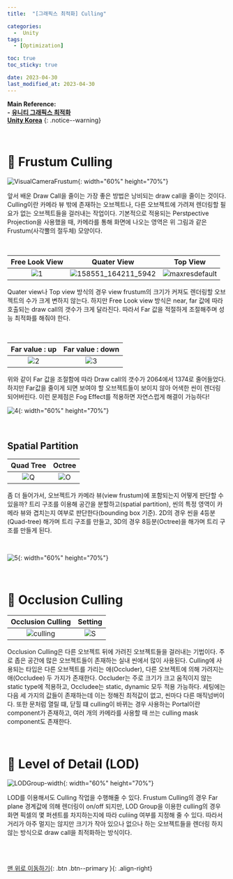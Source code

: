 ```yaml
---
title:  "[그래픽스 최적화] Culling" 

categories:
  -  Unity
tags:
  - [Optimization]

toc: true
toc_sticky: true

date: 2023-04-30
last_modified_at: 2023-04-30
---
```



**Main Reference: <br>- [유니티 그래픽스 최적화](https://product.kyobobook.co.kr/detail/S000001888125)<br>[Unity Korea](https://www.youtube.com/watch?v=O0qliGO7Oes)**
{: .notice--warning}

<br>

# 🐳 Frustum Culling

![VisualCameraFrustum](https://user-images.githubusercontent.com/96368476/235331698-d31a1b44-9f0e-4a3f-b379-3af325815b94.png){: width="60%" height="70%"}

앞서 배운 Draw Call을 줄이는 가장 좋은 방법은 낭비되는 draw call을 줄이는 것이다. Culling이란 카메라 뷰 밖에 존재하는 오브젝트나, 다른 오브젝트에 가려져 렌더링할 필요가 없는 오브젝트들을 걸러내는 작업이다. 기본적으로 적용되는 Perstpective Projection을 사용했을 때, 카메라를 통해 화면에 나오는 영역은 위 그림과 같은 Frustum(사각뿔의 절두체) 모양이다. 

<br>

| Free Look View | Quater View | Top View |
|:-:|:-:|:-:|
|![1](https://user-images.githubusercontent.com/96368476/235332506-df7eee1d-c82d-4d4e-9062-c39a711a4972.jpg)| ![158551_164211_5942](https://user-images.githubusercontent.com/96368476/235332504-8ca9ae3a-3a8b-4afd-848d-4072b7b32fc5.jpg) | ![maxresdefault](https://user-images.githubusercontent.com/96368476/235332505-1bf36d42-9940-4e37-a4c9-858b9b8b26cd.jpg) |

Quater view나 Top view 방식의 경우 view frustum의 크기가 커져도 렌더링할 오브젝트의 수가 크게 변하지 않는다. 하지만 Free Look view 방식은 near, far 값에 따라 호출되는 draw call의 갯수가 크게 달라진다. 따라서 Far 값을 적절하게 조절해주며 성능 최적화를 해줘야 한다.

<br>

| Far value :  up | Far value : down |
|:-:|:-:|
|![2](https://user-images.githubusercontent.com/96368476/235332766-911ead53-032c-4e1e-9af2-1f73a9a4a700.png)| ![3](https://user-images.githubusercontent.com/96368476/235332769-273dc25c-346e-4aa1-92ce-0887e37a47f2.png) |  

위와 같이 Far 값을 조절함에 따라 Draw call의 갯수가 2064에서 1374로 줄어들었다. 하지만 Far값을 줄이게 되면 보여야 할 오브젝트들이 보이지 않아 어색한 씬이 렌더링 되어버린다. 이런 문제점은 Fog Effect를 적용하면 자연스럽게 해결이 가능하다! <br>

![4](https://user-images.githubusercontent.com/96368476/235332770-90f2bcbe-9e52-4c34-bc96-4f1702894146.png){: width="60%" height="70%"}


<br>


## Spatial Partition

| Quad Tree | Octree |
|:-:|:-:|
|![Q](https://user-images.githubusercontent.com/96368476/235331690-f847a880-1369-4ab3-8613-62cc9d469f66.png)| ![O](https://user-images.githubusercontent.com/96368476/235331692-2ee36e7e-f080-4a7d-9654-4e68daf5972f.png) |  

좀 더 들어가서, 오브젝트가 카메라 뷰(view frustum)에 포함되는지 어떻게 판단할 수 있을까? 트리 구조를 이용해 공간을 분할하고(spatial partition), 씬의 특정 영역이 카메라 뷰와 겹치는지 여부로 판단한다(bounding box 기준). 2D의 경우 씬을 4등분(Quad-tree) 해가며 트리 구조를 만들고, 3D의 경우 8등분(Octree)을 해가며 트리 구조를 만들게 된다.

<br>

![5](https://user-images.githubusercontent.com/96368476/235331695-0e997ad2-424b-44c3-80bd-08e2c216911b.png){: width="60%" height="70%"}



<br>



# 🐳 Occlusion Culling

| Occlusion Culling | Setting |
|:-:|:-:|
|![culling](https://user-images.githubusercontent.com/96368476/235337686-91414e67-d650-4497-a6a5-4bcc60585af5.jpeg)| ![S](https://user-images.githubusercontent.com/96368476/235337980-f8f22018-ea08-4cd0-a625-67d541f642b0.png) | 

Occlusion Culling은 다른 오브젝트 뒤에 가려진 오브젝트들을 걸러내는 기법이다. 주로 좁은 공간에 많은 오브젝트들이 존재하는 실내 씬에서 많이 사용된다. Culling에 사용되는 타입은 다른 오브젝트를 가리는 애(Occluder), 다른 오브젝트에 의해 가려지는 애(Occludee) 두 가지가 존재한다. Occluder는 주로 크기가 크고 움직이지 않는 static type에 적용하고, Occludee는 static, dynamic 모두 적용 가능하다. 세팅에는 다음 세 가지의 값들이 존재하는데 이는 정해진 최적값이 없고, 씬마다 다른 매직넘버이다. 또한 문처럼 열릴 떄, 닫힐 떄 culling이 바뀌는 경우 사용하는 Portal이란 component가 존재하고, 여러 개의 카메라를 사용할 때 쓰는 culling mask component도 존재한다.



<br>



# 🐳 Level of Detail (LOD)

![LODGroup-width](https://user-images.githubusercontent.com/96368476/235338163-a62cdc0d-afc3-45ab-a6f8-9f603bc7cab4.png){: width="60%" height="70%"}

LOD를 이용해서도 Culling 작업을 수행해줄 수 있다. Frustum Culling의 경우 Far plane 경계값에 의해 렌더링이 on/off 되지만, LOD Group을 이용한 culling의 경우 화면 픽셀의 몇 퍼센트를 차지하는지에 따라 culiing 여부를 지정해 줄 수 있다. 따라서 거리가 아주 멀지는 않지만 크기가 작아 있으나 없으나 하는 오브젝트들을 렌더링 하지 않는 방식으로 draw call을 최적화하는 방식이다.



<br>
<br>


[맨 위로 이동하기](#){: .btn .btn--primary }{: .align-right}